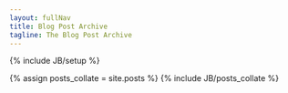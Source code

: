 ```yaml
---
layout: fullNav
title: Blog Post Archive
tagline: The Blog Post Archive
---
```

{% include JB/setup %}

<article>
<section>
{% assign posts_collate = site.posts %}
{% include JB/posts_collate %}
</section>
</article>
